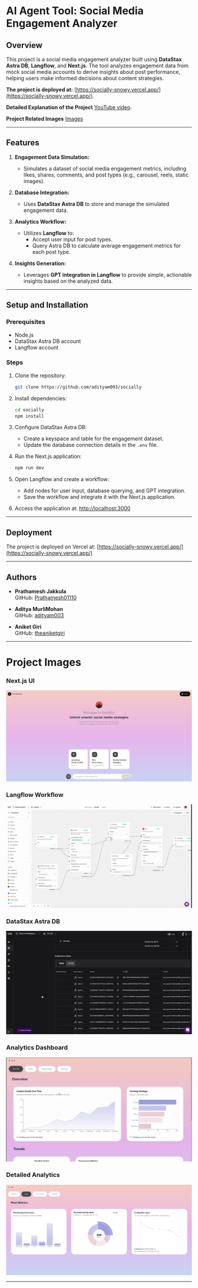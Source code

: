 # AI Agent Tool: Social Media Engagement Analyzer

## Overview
This project is a social media engagement analyzer built using **DataStax Astra DB**, **Langflow**, and **Next.js**. The tool analyzes engagement data from mock social media accounts to derive insights about post performance, helping users make informed decisions about content strategies.

**The project is deployed at:** [https://socially-snowy.vercel.app/](https://socially-snowy.vercel.app/).

**Detailed Explanation of the Project**  [YouTube video](https://www.youtube.com/watch?v=sWw91OwDWIY&t=5s).

**Project Related Images**  [Images](#project-images)

---

## Features
1. **Engagement Data Simulation:**
   - Simulates a dataset of social media engagement metrics, including likes, shares, comments, and post types (e.g., carousel, reels, static images).

2. **Database Integration:**
   - Uses **DataStax Astra DB** to store and manage the simulated engagement data.

3. **Analytics Workflow:**
   - Utilizes **Langflow** to:
     - Accept user input for post types.
     - Query Astra DB to calculate average engagement metrics for each post type.

4. **Insights Generation:**
   - Leverages **GPT integration in Langflow** to provide simple, actionable insights based on the analyzed data.

---

## Setup and Installation

### Prerequisites
- Node.js
- DataStax Astra DB account
- Langflow account

### Steps
1. Clone the repository:
   ```bash
   git clone https://github.com/adityam003/socially
   ```

2. Install dependencies:
   ```bash
   cd socially
   npm install
   ```

3. Configure DataStax Astra DB:
   - Create a keyspace and table for the engagement dataset.
   - Update the database connection details in the `.env` file.

4. Run the Next.js application:
   ```bash
   npm run dev
   ```

5. Open Langflow and create a workflow:
   - Add nodes for user input, database querying, and GPT integration.
   - Save the workflow and integrate it with the Next.js application.

6. Access the application at:
   [http://localhost:3000](http://localhost:3000)

---

## Deployment
The project is deployed on Vercel at:
[https://socially-snowy.vercel.app/](https://socially-snowy.vercel.app/)

---

## Authors
- **Prathamesh Jakkula**  
  GitHub: [Prathamesh01110](https://github.com/Prathamesh01110)

- **Aditya MurliMohan**  
  GitHub: [adityam003](https://github.com/adityam003)

- **Aniket Giri**  
  GitHub: [theaniketgiri](https://github.com/theaniketgiri)

---

# Project Images

### Next.js UI
![Application UI](public/ui.png)

### Langflow Workflow
![Langflow Workflow](public/langflow.png)

### DataStax Astra DB
![DataStax Astra DB](public/datastax.png)

### Analytics Dashboard
![Analytics Dashboard - Overview](public/analytics.png)

### Detailed Analytics
![Analytics Dashboard](public/analytics2.png)

---


